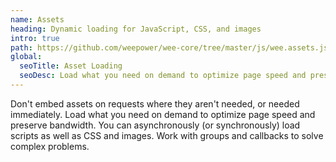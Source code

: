 ```yaml
---
name: Assets
heading: Dynamic loading for JavaScript, CSS, and images
intro: true
path: https://github.com/weepower/wee-core/tree/master/js/wee.assets.js
global:
  seoTitle: Asset Loading
  seoDesc: Load what you need on demand to optimize page speed and preserve bandwidth with Wee's asset loader.
---
```


Don't embed assets on requests where they aren't needed, or needed immediately. Load what you need on demand to optimize page speed and preserve bandwidth. You can asynchronously (or synchronously) load scripts as well as CSS and images. Work with groups and callbacks to solve complex problems.
